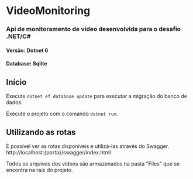 # VideoMonitoring

### Api de monitoramento de video desenvolvida para o desafio .NET/C#
#### Versão: Dotnet 6
#### Database: Sqlite

## Início
Execute ```dotnet ef database update``` para executar a migração do banco de dados.

Execute o projeto com o comando ```dotnet run```.

## Utilizando as rotas

É possível ver as rotas disponíveis e utilizá-las através do Swagger. http://localhost:{porta}/swagger/index.html

Todos os arquivos dos vídeos são armazenados na pasta "Files" que se encontra na raiz do projeto.
